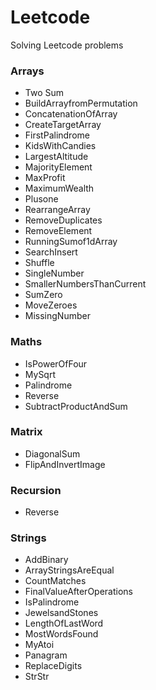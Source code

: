 # Leetcode
Solving Leetcode problems

### Arrays
- Two Sum
- BuildArrayfromPermutation
- ConcatenationOfArray
- CreateTargetArray
- FirstPalindrome
- KidsWithCandies
- LargestAltitude
- MajorityElement
- MaxProfit
- MaximumWealth
- Plusone
- RearrangeArray
- RemoveDuplicates
- RemoveElement
- RunningSumof1dArray
- SearchInsert
- Shuffle
- SingleNumber
- SmallerNumbersThanCurrent
- SumZero
- MoveZeroes
- MissingNumber
### Maths
- IsPowerOfFour
- MySqrt
- Palindrome
- Reverse
- SubtractProductAndSum

### Matrix
- DiagonalSum
- FlipAndInvertImage

### Recursion
- Reverse

### Strings
- AddBinary
- ArrayStringsAreEqual
- CountMatches
- FinalValueAfterOperations
- IsPalindrome
- JewelsandStones
- LengthOfLastWord
- MostWordsFound
- MyAtoi
- Panagram
- ReplaceDigits
- StrStr
